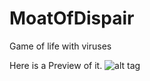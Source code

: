 MoatOfDispair
=============

Game of life with viruses

Here is a Preview of it.
![alt tag](https://raw.github.com/Henguin1001/MoatOfDispair/blob/master/gameoflife.png)
